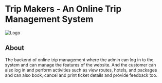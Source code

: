 # Trip Makers - An Online Trip Management System


![Logo](![TripMakersLogo](https://user-images.githubusercontent.com/78552012/207929844-8fddafaf-ac51-4233-83d7-3408552127e5.png))


## About

The backend of online trip management where the admin can log in to the system and can manage the features of the website. And the customer can also log in and perform activities such as view routes, hotels, and packages and can also book, cancel and print ticket details and provide feedback too.
